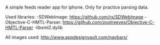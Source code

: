 A simple feeds reader app for iphone. Only for practice parsing data.

Used libraries:
 -SDWebImage: https://github.com/rs/SDWebImage
 -Objective-C-HMTL-Parser: https://github.com/zootreeves/Objective-C-HMTL-Parser
 -libxml2.dylib

All images used: http://www.appdesignvault.com/navbars/
